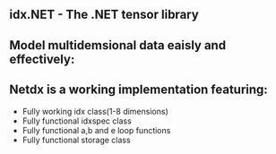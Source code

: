 idx.NET - The .NET tensor library
-

Model multidemsional data eaisly and effectively:
--

Netdx is a working implementation featuring:
-------------------------------------------
* Fully working idx class(1-8 dimensions)
* Fully functional idxspec class
* Fully functional a,b and e loop functions
* Fully functional storage class

